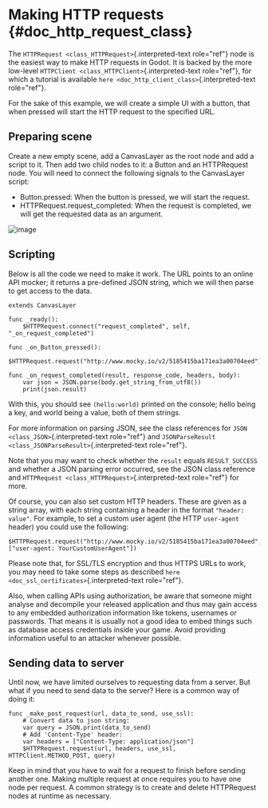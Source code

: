 Making HTTP requests {#doc_http_request_class}
====================

The `HTTPRequest <class_HTTPRequest>`{.interpreted-text role="ref"} node
is the easiest way to make HTTP requests in Godot. It is backed by the
more low-level `HTTPClient <class_HTTPClient>`{.interpreted-text
role="ref"}, for which a tutorial is available
`here <doc_http_client_class>`{.interpreted-text role="ref"}.

For the sake of this example, we will create a simple UI with a button,
that when pressed will start the HTTP request to the specified URL.

Preparing scene
---------------

Create a new empty scene, add a CanvasLayer as the root node and add a
script to it. Then add two child nodes to it: a Button and an
HTTPRequest node. You will need to connect the following signals to the
CanvasLayer script:

-   Button.pressed: When the button is pressed, we will start the
    request.
-   HTTPRequest.request\_completed: When the request is completed, we
    will get the requested data as an argument.

![image](img/rest_api_scene.png)

Scripting
---------

Below is all the code we need to make it work. The URL points to an
online API mocker; it returns a pre-defined JSON string, which we will
then parse to get access to the data.

    extends CanvasLayer

    func _ready():
        $HTTPRequest.connect("request_completed", self, "_on_request_completed")

    func _on_Button_pressed():
        $HTTPRequest.request("http://www.mocky.io/v2/5185415ba171ea3a00704eed")

    func _on_request_completed(result, response_code, headers, body):
        var json = JSON.parse(body.get_string_from_utf8())
        print(json.result)

With this, you should see `(hello:world)` printed on the console; hello
being a key, and world being a value, both of them strings.

For more information on parsing JSON, see the class references for
`JSON <class_JSON>`{.interpreted-text role="ref"} and
`JSONParseResult <class_JSONParseResult>`{.interpreted-text role="ref"}.

Note that you may want to check whether the `result` equals
`RESULT_SUCCESS` and whether a JSON parsing error occurred, see the JSON
class reference and `HTTPRequest <class_HTTPRequest>`{.interpreted-text
role="ref"} for more.

Of course, you can also set custom HTTP headers. These are given as a
string array, with each string containing a header in the format
`"header: value"`. For example, to set a custom user agent (the HTTP
`user-agent` header) you could use the following:

    $HTTPRequest.request("http://www.mocky.io/v2/5185415ba171ea3a00704eed", ["user-agent: YourCustomUserAgent"])

Please note that, for SSL/TLS encryption and thus HTTPS URLs to work,
you may need to take some steps as described
`here <doc_ssl_certificates>`{.interpreted-text role="ref"}.

Also, when calling APIs using authorization, be aware that someone might
analyse and decompile your released application and thus may gain access
to any embedded authorization information like tokens, usernames or
passwords. That means it is usually not a good idea to embed things such
as database access credentials inside your game. Avoid providing
information useful to an attacker whenever possible.

Sending data to server
----------------------

Until now, we have limited ourselves to requesting data from a server.
But what if you need to send data to the server? Here is a common way of
doing it:

    func _make_post_request(url, data_to_send, use_ssl):
        # Convert data to json string:
        var query = JSON.print(data_to_send)
        # Add 'Content-Type' header:
        var headers = ["Content-Type: application/json"]
        $HTTPRequest.request(url, headers, use_ssl, HTTPClient.METHOD_POST, query)

Keep in mind that you have to wait for a request to finish before
sending another one. Making multiple request at once requires you to
have one node per request. A common strategy is to create and delete
HTTPRequest nodes at runtime as necessary.
